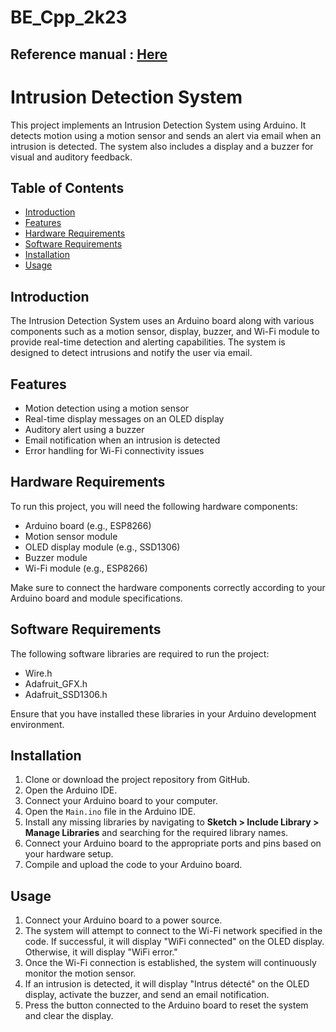 # BE_Cpp_2k23
## Reference manual : [Here](Alarme/latex/refman.pdf)

# Intrusion Detection System

This project implements an Intrusion Detection System using Arduino. It detects motion using a motion sensor and sends an alert via email when an intrusion is detected. The system also includes a display and a buzzer for visual and auditory feedback.

## Table of Contents

- [Introduction](#introduction)
- [Features](#features)
- [Hardware Requirements](#hardware-requirements)
- [Software Requirements](#software-requirements)
- [Installation](#installation)
- [Usage](#usage)

## Introduction

The Intrusion Detection System uses an Arduino board along with various components such as a motion sensor, display, buzzer, and Wi-Fi module to provide real-time detection and alerting capabilities. The system is designed to detect intrusions and notify the user via email.

## Features

- Motion detection using a motion sensor
- Real-time display messages on an OLED display
- Auditory alert using a buzzer
- Email notification when an intrusion is detected
- Error handling for Wi-Fi connectivity issues

## Hardware Requirements

To run this project, you will need the following hardware components:

- Arduino board (e.g., ESP8266)
- Motion sensor module
- OLED display module (e.g., SSD1306)
- Buzzer module
- Wi-Fi module (e.g., ESP8266)

Make sure to connect the hardware components correctly according to your Arduino board and module specifications.

## Software Requirements

The following software libraries are required to run the project:

- Wire.h
- Adafruit_GFX.h
- Adafruit_SSD1306.h

Ensure that you have installed these libraries in your Arduino development environment.

## Installation

1. Clone or download the project repository from GitHub.
2. Open the Arduino IDE.
3. Connect your Arduino board to your computer.
4. Open the `Main.ino` file in the Arduino IDE.
5. Install any missing libraries by navigating to **Sketch > Include Library > Manage Libraries** and searching for the required library names.
6. Connect your Arduino board to the appropriate ports and pins based on your hardware setup.
7. Compile and upload the code to your Arduino board.

## Usage

1. Connect your Arduino board to a power source.
2. The system will attempt to connect to the Wi-Fi network specified in the code. If successful, it will display "WiFi connected" on the OLED display. Otherwise, it will display "WiFi error."
3. Once the Wi-Fi connection is established, the system will continuously monitor the motion sensor.
4. If an intrusion is detected, it will display "Intrus détecté" on the OLED display, activate the buzzer, and send an email notification.
5. Press the button connected to the Arduino board to reset the system and clear the display.



